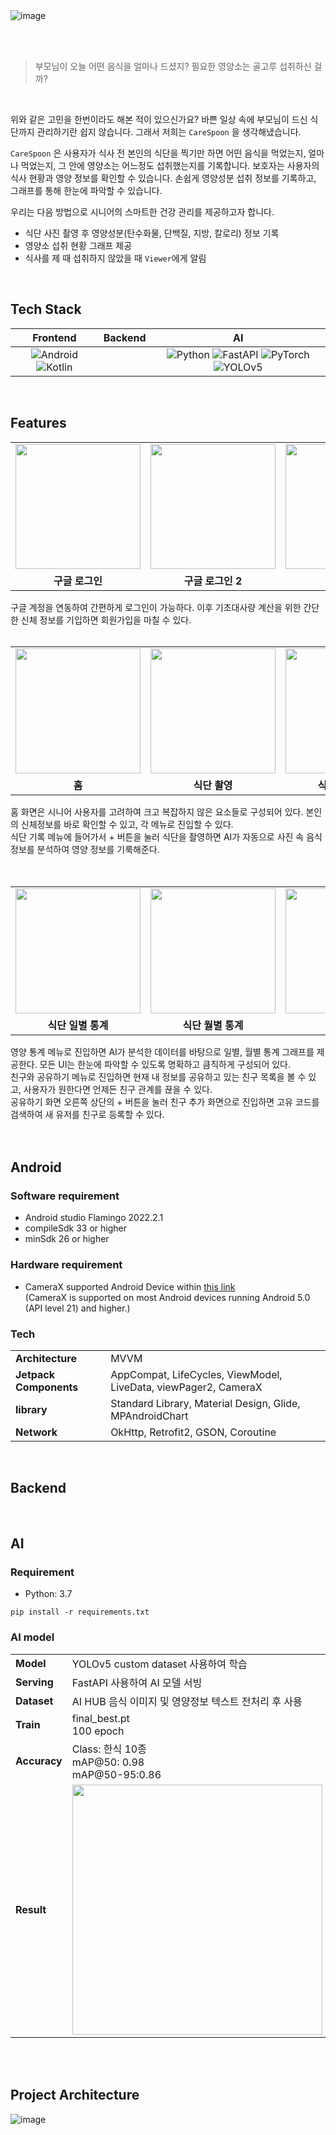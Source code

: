 <img alt="image" src="https://github.com/akimcse/akimcse/assets/63237214/4417ab2f-7ef3-4d0e-b551-1e0cc42efb62">

</br></br>

> 부모님이 오늘 어떤 음식을 얼마나 드셨지? 필요한 영양소는 골고루 섭취하신 걸까?
</br>

위와 같은 고민을 한번이라도 해본 적이 있으신가요? 바쁜 일상 속에 부모님이 드신 식단까지 관리하기란 쉽지 않습니다. 그래서 저희는 `CareSpoon` 을 생각해냈습니다.

`CareSpoon` 은 사용자가 식사 전 본인의 식단을 찍기만 하면 어떤 음식을 먹었는지, 얼마나 먹었는지, 그 안에 영양소는 어느정도 섭취했는지를 기록합니다. 보호자는 사용자의 식사 현황과 영양 정보를 확인할 수 있습니다. 손쉽게 영양성분 섭취 정보를 기록하고, 그래프를 통해 한눈에 파악할 수 있습니다.

우리는 다음 방법으로 시니어의 스마트한 건강 관리를 제공하고자 합니다.

- 식단 사진 촬영 후 영양성분(탄수화물, 단백질, 지방, 칼로리) 정보 기록
- 영양소 섭취 현황 그래프 제공
- 식사를 제 때 섭취하지 않았을 때 `Viewer`에게 알림

</br>

## Tech Stack

|         Frontend         |             Backend           |               AI              |       
| :----------------------: | :---------------------------: | :---------------------------: |
| ![Android](https://img.shields.io/badge/Android-3DDC84?style=flat-square&logo=Android&logoColor=white) ![Kotlin](https://img.shields.io/badge/Kotlin-7F52FF?style=flat-square&logo=Kotlin&logoColor=white) | | ![Python](https://img.shields.io/badge/Python-3776AB?style=flat-square&logo=Android&logoColor=white) ![FastAPI](https://img.shields.io/badge/FastAPI-009688?style=flat-square&logo=FastAPI&logoColor=white) ![PyTorch](https://img.shields.io/badge/PyTorch-EE4C2C?style=flat-square&logo=PyTorch&logoColor=white) ![YOLOv5](https://img.shields.io/badge/YOLO-00FFFF?style=flat-square&logo=YOLO&logoColor=white)  |

</br>


## Features
<table>
  <tr>
    <td><img width="200" src="https://github.com/akimcse/akimcse/assets/63237214/002e05b0-5ee4-4982-9b4d-4dced8fcdc36"></td>
    <td><img width="200" src="https://github.com/akimcse/akimcse/assets/63237214/e73c2917-5cbe-4dec-86c1-c35f2176faf7"></td>
    <td><img width="200" src="https://github.com/akimcse/akimcse/assets/63237214/e241bec9-9ac0-4469-8d0c-65a0efffc709"></td>
    <td><img width="200" src="https://github.com/akimcse/akimcse/assets/63237214/de677c39-d646-465d-bcc6-69d4e52d634d"></td>
  </tr>
  <tr>
    <td align="center"><b>구글 로그인</b></td>
    <td align="center"><b>구글 로그인 2</b></td>
    <td align="center"><b>회원 가입</b></td>
    <td align="center"><b>회원 가입 2</b></td>
  </tr>
</table>

구글 계정을 연동하여 간편하게 로그인이 가능하다. 이후 기초대사량 계산을 위한 간단한 신체 정보를 기입하면 회원가입을 마칠 수 있다.
</br></br>

<table>
  <tr>
    <td><img width="200" src="https://github.com/akimcse/akimcse/assets/63237214/629bfe6e-abab-4fa6-aeaa-3ee57dd42e09"></td>
    <td><img width="200" src="https://github.com/akimcse/akimcse/assets/63237214/bef8c204-f68e-4c10-b626-7b1cc48845b4"></td>
    <td><img width="200" src="https://github.com/akimcse/akimcse/assets/63237214/630e1f5e-030b-4f73-8cc0-e2b80e364d60"></td>
    <td><img width="200" src="https://github.com/akimcse/akimcse/assets/63237214/acb40d7e-af7e-4dd4-9fef-db45f86f955b"></td>
  </tr>
  <tr>
    <td align="center"><b>홈</b></td>
    <td align="center"><b>식단 촬영</b></td>
    <td align="center"><b>식단 자동 기록</b></td>
    <td align="center"><b>설정</b></td>
  </tr>
</table>

홈 화면은 시니어 사용자를 고려하여 크고 복잡하지 않은 요소들로 구성되어 있다. 본인의 신체정보를 바로 확인할 수 있고, 각 메뉴로 진입할 수 있다. </br>
식단 기록 메뉴에 들어가서 + 버튼을 눌러 식단을 촬영하면 AI가 자동으로 사진 속 음식 정보를 분석하여 영양 정보를 기룩해준다. </br>
</br></br>

<table>
  <tr>
    <td><img width="200" src="https://github.com/akimcse/akimcse/assets/63237214/aa98bb53-931b-4e2d-83b6-1faab8d08f93"></td>
    <td><img width="200" src="https://github.com/akimcse/akimcse/assets/63237214/7db222f6-7041-419f-8625-6ccfe79f0dc5"></td>
    <td><img width="200" src="https://github.com/akimcse/akimcse/assets/63237214/bf098f01-b72a-48d1-aea9-ac2ba1331540"></td>
    <td><img width="200" src="https://github.com/akimcse/akimcse/assets/63237214/fab5951b-57af-478f-94a3-c42ee8747aec"></td>
  </tr>
  <tr>
    <td align="center"><b>식단 일별 통계</b></td>
    <td align="center"><b>식단 월별 통계</b></td>
    <td align="center"><b>친구 관리</b></td>
    <td align="center"><b>친구 추가</b></td>
  </tr>
</table>
영양 통계 메뉴로 진입하면 AI가 분석한 데이터를 바탕으로 일별, 월별 통계 그래프를 제공한다. 모든 UI는 한눈에 파악할 수 있도록 명확하고 큼직하게 구성되어 있다. </br>
친구와 공유하기 메뉴로 진입하면 현재 내 정보를 공유하고 있는 친구 목록을 볼 수 있고, 사용자가 원한다면 언제든 친구 관계를 끊을 수 있다. </br>
공유하기 화면 오른쪽 상단의 + 버튼을 눌러 친구 추가 화면으로 진입하면 고유 코드를 검색하여 새 유저를 친구로 등록할 수 있다.
</br></br>

</br>


## Android
### Software requirement
- Android studio Flamingo 2022.2.1
- compileSdk 33 or higher
- minSdk 26 or higher

### Hardware requirement
- CameraX supported Android Device within [this link](https://developer.android.com/training/camerax/devices)
</br> (CameraX is supported on most Android devices running Android 5.0 (API level 21) and higher.)

### Tech
<table class="tg">
<tbody>
  <tr>
    <td><b>Architecture</b></td>
    <td>MVVM</td>
  </tr>
<tr>
    <td><b>Jetpack Components</b></td>
<td>AppCompat, LifeCycles, ViewModel, LiveData, viewPager2, CameraX</td>
</tr>
 <tr>
    <td><b>library</b></td>
<td>Standard Library, Material Design, Glide, MPAndroidChart</td>
</tr>
<tr>
    <td><b>Network</b></td>
<td>OkHttp, Retrofit2, GSON, Coroutine</td>
</tr>
</tbody>
</table>
</br>

## Backend

</br>

## AI
### Requirement
- Python: 3.7
```
pip install -r requirements.txt
```
### AI model
<table class="tg">
<tbody>
  <tr>
    <td><b>Model</b></td>
    <td>YOLOv5 custom dataset 사용하여 학습</td>
  </tr>
<tr>
    <td><b>Serving</b></td>
    <td>FastAPI 사용하여 AI 모델 서빙</td>
  </tr>
<tr>
    <td><b>Dataset</b></td>
<td>AI HUB 음식 이미지 및 영양정보 텍스트 전처리 후 사용</td>
</tr>
 <tr>
    <td><b>Train</b></td>
<td>final_best.pt<br/>100 epoch</td>
</tr>
<tr>
    <td><b>Accuracy</b></td>
    <td>Class: 한식 10종<br/>mAP@50: 0.98<br/>mAP@50-95:0.86</td>
</tr>
<tr>
    <td><b>Result</b></td>
    <td><img width="400" src="https://github.com/CareSpoon/.github/assets/79077316/212f749d-0603-435d-9170-f418621e8a8f"></td>
</tr>
</tbody>
</table>
</br>

</br>

## Project Architecture
![image](https://github.com/CareSpoon/.github/assets/79795051/8a2c4354-07ce-49de-918e-b417a31bfa28)

</br>
